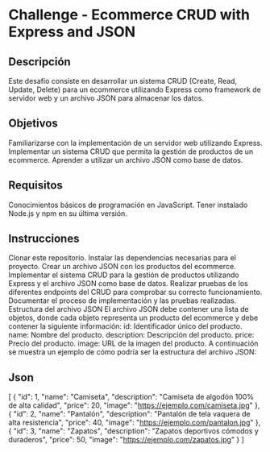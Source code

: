 # Challenge - Ecommerce CRUD with Express and JSON

## Descripción
Este desafío consiste en desarrollar un sistema CRUD (Create, Read, Update, Delete) para un ecommerce utilizando Express como framework de servidor web y un archivo JSON para almacenar los datos.

## Objetivos
Familiarizarse con la implementación de un servidor web utilizando Express.
Implementar un sistema CRUD que permita la gestión de productos de un ecommerce.
Aprender a utilizar un archivo JSON como base de datos.

## Requisitos
Conocimientos básicos de programación en JavaScript.
Tener instalado Node.js y npm en su última versión.

## Instrucciones
Clonar este repositorio.
Instalar las dependencias necesarias para el proyecto.
Crear un archivo JSON con los productos del ecommerce.
Implementar el sistema CRUD para la gestión de productos utilizando Express y el archivo JSON como base de datos.
Realizar pruebas de los diferentes endpoints del CRUD para comprobar su correcto funcionamiento.
Documentar el proceso de implementación y las pruebas realizadas.
Estructura del archivo JSON
El archivo JSON debe contener una lista de objetos, donde cada objeto representa un producto del ecommerce y debe contener la siguiente información:
id: Identificador único del producto.
name: Nombre del producto.
description: Descripción del producto.
price: Precio del producto.
image: URL de la imagen del producto.
A continuación se muestra un ejemplo de cómo podría ser la estructura del archivo JSON:

## Json

[ { "id": 1, "name": "Camiseta", "description": "Camiseta de algodón 100% de alta calidad", "price": 20, "image": "https://ejemplo.com/camiseta.jpg" }, { "id": 2, "name": "Pantalón", "description": "Pantalón de tela vaquera de alta resistencia", "price": 40, "image": "https://ejemplo.com/pantalon.jpg" }, { "id": 3, "name": "Zapatos", "description": "Zapatos deportivos cómodos y duraderos", "price": 50, "image": "https://ejemplo.com/zapatos.jpg" } ] 


